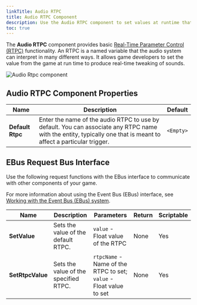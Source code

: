 ```yaml
---
linkTitle: Audio RTPC
title: Audio RTPC Component
description: Use the Audio RTPC component to set values at runtime that produce real-time tweaking of sounds in Open 3D Engine.
toc: true
---
```


The **Audio RTPC** component provides basic [Real-Time Parameter Control (RTPC)](/docs/user-guide/interactivity/audio/atl-default-controls) functionality. An RTPC is a named variable that the audio system can interpret in many different ways. It allows game developers to set the value from the game at run time to produce real-time tweaking of sounds.

![Audio Rtpc component](/images/user-guide/component/audio/component-audio-rtpc1.png)

## Audio RTPC Component Properties

| Name | Description | Default |
|------|-------------|---------|
| **Default Rtpc** | Enter the name of the audio RTPC to use by default. You can associate any RTPC name with the entity, typically one that is meant to affect a particular trigger. | `<Empty>` |

## EBus Request Bus Interface

Use the following request functions with the EBus interface to communicate with other components of your game.

For more information about using the Event Bus (EBus) interface, see [Working with the Event Bus (EBus) system](/docs/user-guide/programming/messaging/ebus).

| Name | Description | Parameters | Return | Scriptable |
|------|-------------|------------|--------|------------|
| **SetValue** | Sets the value of the default RTPC. | `value` - Float value of the RTPC | None | Yes |
| **SetRtpcValue** | Sets the value of the specified RTPC. | `rtpcName` - Name of the RTPC to set; `value` - Float value to set | None | Yes |
